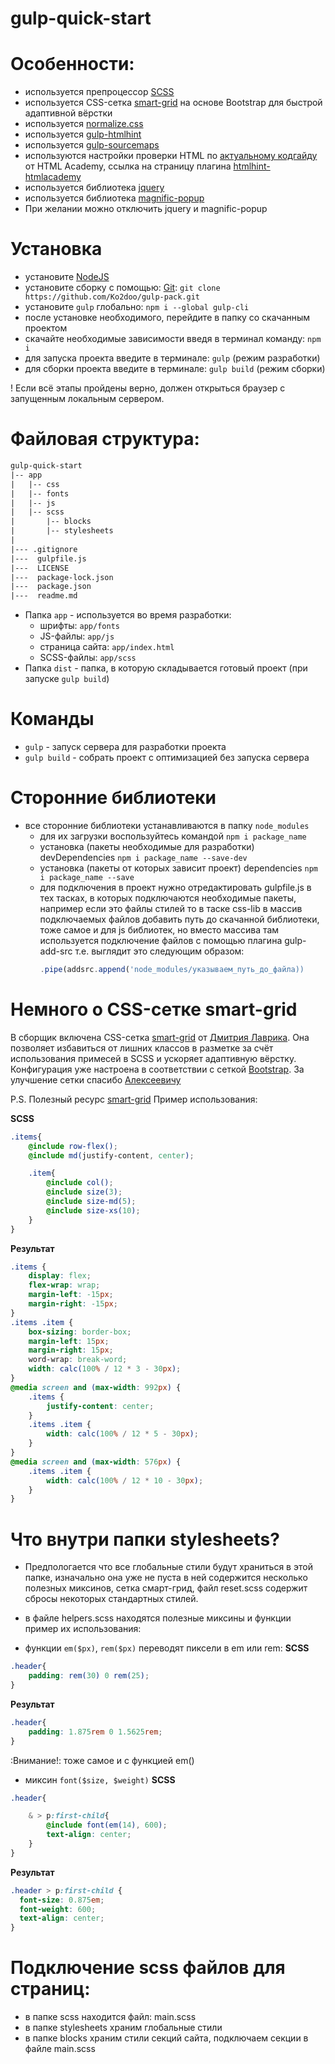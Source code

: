 # gulp-quick-start

# Особенности:
* используется препроцессор [SCSS](https://sass-lang.com/)
* используется CSS-сетка [smart-grid](https://github.com/dmitry-lavrik/smart-grid) на основе Bootstrap для быстрой адаптивной вёрстки
* используется [normalize.css](https://github.com/necolas/normalize.css/)
* используется [gulp-htmlhint](https://github.com/bezoerb/gulp-htmlhint)
* используется [gulp-sourcemaps](https://www.npmjs.com/package/gulp-sourcemaps)
* используются настройки проверки HTML по [актуальному кодгайду](https://github.com/htmlacademy/codeguide/blob/master/.htmlhintrc) от HTML Academy, ссылка на страницу плагина [htmlhint-htmlacademy](https://github.com/efiand/htmlhint-htmlacademy)
* используется библиотека [jquery](https://jquery.com/)
* используется библиотека [magnific-popup](https://dimsemenov.com/plugins/magnific-popup/)
* При желании можно отключить jquery и magnific-popup

# Установка
* установите [NodeJS](https://nodejs.org/en/)
* установите сборку с помощью: [Git](https://git-scm.com/downloads): ```git clone https://github.com/Ko2doo/gulp-pack.git```
* установите ```gulp``` глобально: ```npm i --global gulp-cli```
* после установке необходимого, перейдите в папку со скачанным проектом
* скачайте необходимые зависимости введя в терминал команду: ```npm i```
* для запуска проекта введите в терминале: ```gulp``` (режим разработки)
* для сборки проекта введите в терминале: ```gulp build``` (режим сборки)

! Если всё этапы пройдены верно, должен открыться браузер с запущенным локальным сервером.

# Файловая структура:

```txt
gulp-quick-start
|-- app
|   |-- css
|   |-- fonts
|   |-- js
|   |-- scss
|       |-- blocks
|       |-- stylesheets
|
|--- .gitignore
|---  gulpfile.js
|---  LICENSE
|---  package-lock.json
|---  package.json
|---  readme.md
```

* Папка ```app``` - используется во время разработки:
    * шрифты: ```app/fonts```
    * JS-файлы: ```app/js```
    * страница сайта: ```app/index.html```
    * SCSS-файлы: ```app/scss```
* Папка ```dist``` - папка, в которую складывается готовый проект (при запуске ```gulp build```)

# Команды
* ```gulp``` - запуск сервера для разработки проекта
* ```gulp build``` - собрать проект с оптимизацией без запуска сервера

# Сторонние библиотеки
* все сторонние библиотеки устанавливаются в папку ```node_modules```
    * для их загрузки воспользуйтеcь командой ```npm i package_name```
    * установка (пакеты необходимые для разработки) devDependencies ```npm i package_name --save-dev```
    * установка (пакеты от которых зависит проект) dependencies ```npm i package_name --save```
    * для подключения в проект нужно отредактировать gulpfile.js в тех тасках, в которых подключаются необходимые пакеты, например если это файлы стилей то в таске css-lib в массив подключаемых файлов добавить путь до скачанной библиотеки, тоже самое и для js библиотек, но вместо массива там используется подключение файлов с помощью плагина gulp-add-src т.е. выглядит это следующим образом:
		```js
		.pipe(addsrc.append('node_modules/указываем_путь_до_файла))
		```

# Немного о CSS-сетке smart-grid
В сборщик включена CSS-сетка [smart-grid](https://github.com/dmitry-lavrik/smart-grid) от [Дмитрия Лаврика](https://dmitrylavrik.ru/). Она позволяет избавиться от
лишних классов в разметке за счёт использования примесей в SCSS и ускоряет адаптивную вёрстку. Конфигурация уже настроена в соответствии с сеткой [Bootstrap](https://getbootstrap.com/). За улучшение сетки спасибо [Алексеевичу](https://github.com/andreyalexeich)

P.S. Полезный ресурс [smart-grid](https://grid4web.ru/)
Пример использования:

**SCSS**
```scss
.items{
    @include row-flex();
    @include md(justify-content, center);

    .item{
        @include col();
        @include size(3);
        @include size-md(5);
        @include size-xs(10);
    }
}
```
**Результат**
```css
.items {
    display: flex;
    flex-wrap: wrap;
    margin-left: -15px;
    margin-right: -15px;
}
.items .item {
    box-sizing: border-box;
    margin-left: 15px;
    margin-right: 15px;
    word-wrap: break-word;
    width: calc(100% / 12 * 3 - 30px);
}
@media screen and (max-width: 992px) {
    .items {
        justify-content: center;
    }
    .items .item {
        width: calc(100% / 12 * 5 - 30px);
    }
}
@media screen and (max-width: 576px) {
    .items .item {
        width: calc(100% / 12 * 10 - 30px);
    }
}
```

# Что внутри папки stylesheets?
* Предпологается что все глобальные стили будут храниться в этой папке, изначально она уже не пуста в ней содержится несколько полезных миксинов, сетка смарт-грид, файл reset.scss содержит сбросы некоторых стандартных стилей.
* в файле helpers.scss находятся полезные миксины и функции пример их использования:

* функции ```em($px)```, ```rem($px)``` переводят пиксели в em или rem:
**SCSS**
```scss
.header{
	padding: rem(30) 0 rem(25);
}
```
**Результат**
```css
.header{
	padding: 1.875rem 0 1.5625rem;
}
```
:Внимание!: тоже самое и с функцией em()

* миксин ```font($size, $weight)```
**SCSS**
```scss
.header{

	& > p:first-child{
		@include font(em(14), 600);
		text-align: center;
	}
}
```
**Результат**
```css
.header > p:first-child {
  font-size: 0.875em;
  font-weight: 600;
  text-align: center;
}
```

# Подключение scss файлов для страниц:
* в папке scss находится файл: main.scss
* в папке stylesheets храним глобальные стили
* в папке blocks храним стили секций сайта, подключаем секции в файле main.scss

